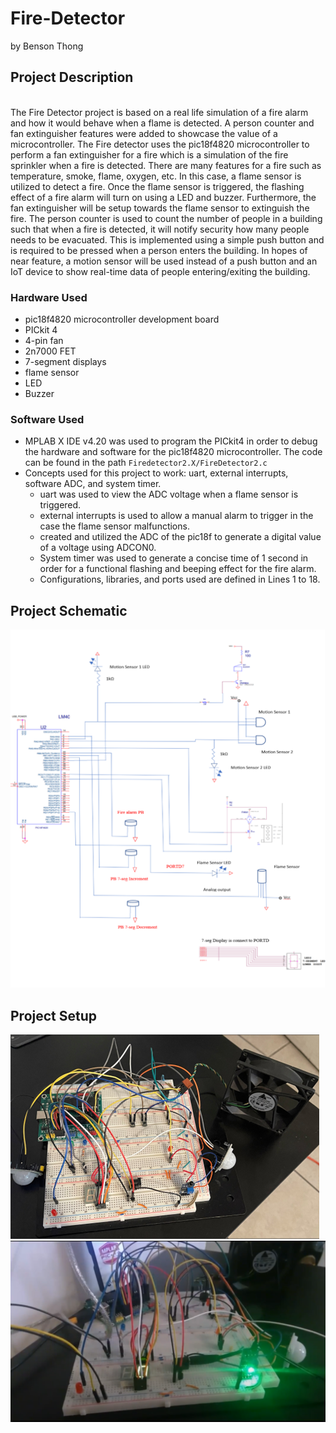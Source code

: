 # Fire-Detector 
by Benson Thong

## Project Description
<br/> The Fire Detector project is based on a real life simulation of a fire alarm and how it would behave when a flame is detected. A person counter and fan extinguisher features were added to showcase the value of a microcontroller. The Fire detector uses the pic18f4820 microcontroller to perform a fan extinguisher for a fire which is a simulation of the fire sprinkler when a fire is detected. There are many features for a fire such as temperature, smoke, flame, oxygen, etc. In this case, a flame sensor is utilized to detect a fire. Once the flame sensor is triggered, the flashing effect of a fire alarm will turn on using a LED and buzzer. Furthermore, the fan extinguisher will be setup towards the flame sensor to extinguish the fire. The person counter is used to count the number of people in a building such that when a fire is detected, it will notify security how many people needs to be evacuated. This is implemented using a simple push button and is required to be pressed when a person enters the building. In hopes of near feature, a motion sensor will be used instead of a push button and an IoT device to show real-time data of people entering/exiting the building.

### Hardware Used
- pic18f4820 microcontroller development board
- PICkit 4
- 4-pin fan
- 2n7000 FET
- 7-segment displays
- flame sensor
- LED
- Buzzer

### Software Used 
- MPLAB X IDE v4.20 was used to program the PICkit4 in order to debug the hardware and software for the pic18f4820 microcontroller. The code can be found in the path ```Firedetector2.X/FireDetector2.c```
- Concepts used for this project to work: uart, external interrupts, software ADC, and system timer.
  - uart was used to view the ADC voltage when a flame sensor is triggered.
  - external interrupts is used to allow a manual alarm to trigger in the case the flame sensor malfunctions.
  - created and utilized the ADC of the pic18f to generate a digital value of a voltage using ADCON0. 
  - System timer was used to generate a concise time of 1 second in order for a functional flashing and beeping effect for the fire alarm.
  - Configurations, libraries, and ports used are defined in Lines 1 to 18.
  
## Project Schematic
![](pictures/Picture1.png)

## Project Setup
![](pictures/Picture2.png)
![](pictures/firedetector.PNG)

